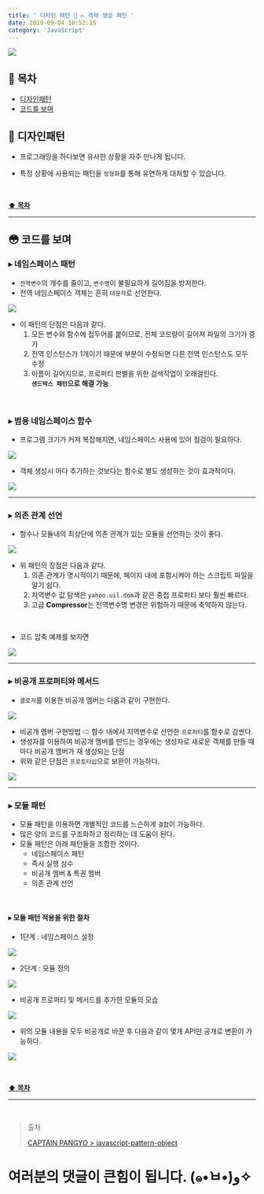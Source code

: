```yaml
---
title: ' 디자인 패턴 💠 ▻ 객체 생성 패턴 '
date: 2019-09-04 10:52:15
category: 'JavaScript'
---
```


![](./images/design-pattern/logo.jpg)

## **💎 목차**

- [디자인패턴](#-디자인패턴)
- [코드를 보며](#-코드를-보며)

## **💠 디자인패턴**

- 프로그래밍을 하다보면 유사한 상황을 자주 만나게 됩니다.

- 특정 상황에 사용되는 패턴을 `정형화`를 통해 유연하게 대처할 수 있습니다.

<br />

**[⬆ 목차](#-목차)**

<hr />

## **😳 코드를 보며**

### ▸ 네임스페이스 패턴

- `전역변수`의 개수를 줄이고, `변수명`이 불필요하게 길어짐을 방지한다.
- 전역 네임스페이스 객체는 흔히 `대문자`로 선언한다.

![](./images/design-pattern/1/1.png)
<br />

- 이 패턴의 단점은 다음과 같다.
  1. 모든 변수와 함수에 접두어를 붙이므로, 전체 코드량이 길어져 파일의 크기가 증가
  2. 전역 인스턴스가 1개이기 때문에 부분이 수정되면 다른 전역 인스턴스도 모두 수정
  3. 이름이 길어지므로, 프로퍼티 판별을 위한 검색작업이 오래걸린다.
     <br />
     **`샌드박스 패턴`으로 해결 가능**

<br />

### ▸ 범용 네임스페이스 함수

- 프로그램 크기가 커져 복잡해지면, 네임스페이스 사용에 있어 점검이 필요하다.

![](./images/design-pattern/1/2.png)
<br />

- 객체 생성시 마다 추가하는 것보다는 함수로 별도 생성하는 것이 효과적이다.

![](./images/design-pattern/1/3.png)
<br />

<hr />

### ▸ 의존 관계 선언

- 함수나 모듈내의 최상단에 의존 관계가 있는 모듈을 선언하는 것이 좋다.

![](./images/design-pattern/1/4.png)
<br />

- 위 패턴의 장점은 다음과 같다.
  1. 의존 관계가 명시적이기 때문에, 페이지 내에 포함시켜야 하는 스크립트 파일을 알기 쉽다.
  2. 지역변수 값 탐색은 `yahoo.uil.dom`과 같은 중첩 프로퍼티 보다 훨씬 빠르다.
  3. 고급 **Compressor**는 전역변수명 변경은 위험하기 때문에 축약하지 않는다.

<br />

- 코드 압축 예제를 보자면

![](./images/design-pattern/1/5.png)
<br />

<hr />

### ▸ 비공개 프로퍼티와 메서드

- `클로저`를 이용한 비공개 멤버는 다음과 같이 구현한다.

![](./images/design-pattern/1/6.png)
<br />

- 비공개 멤버 구현방법 ⇨ 함수 내에서 지역변수로 선언한 `프로퍼티`를 함수로 감싼다.
- 생성자를 이용하여 비공개 멤버를 만드는 경우에는 생성자로 새로운 객체를 만들 때 마다 비공개 멤버가 재 생성되는 단점
- 위와 같은 단점은 `프로토타입`으로 보완이 가능하다.

![](./images/design-pattern/1/7.png)
<br />

<hr />

### ▸ 모듈 패턴

- 모듈 패턴을 이용하면 개별적인 코드를 느슨하게 `결합`이 가능하다.
- 많은 양의 코드를 구조화하고 정리하는 데 도움이 된다.
- 모듈 패턴은 아래 패턴들을 조합한 것이다.
  - 네임스페이스 패턴
  - 즉시 실행 삼수
  - 비공개 멤버 & 특권 멤버
  - 의존 관계 선언

<br />

#### ▸ 모듈 패턴 적용을 위한 절차

- 1단계 : 네임스페이스 설정

![](./images/design-pattern/1/8.png)
<br />

- 2단계 : 모듈 정의

![](./images/design-pattern/1/9.png)
<br />

- 비공개 프로퍼티 및 메서드를 추가한 모듈의 모습

![](./images/design-pattern/1/10.png)
<br />

- 위의 모듈 내용을 모두 비공개로 바꾼 후 다음과 같이 몇개 API만 공개로 변환이 가능하다.

![](./images/design-pattern/1/11.png)
<br />

<br />

**[⬆ 목차](#-목차)**

<hr />

<br />

> 출처
>
> <a href="https://joshua1988.github.io/web-development/javascript/javascript-pattern-object/" target="_blank">CAPTAIN PANGYO > javascript-pattern-object</a>

# 여러분의 댓글이 큰힘이 됩니다. (๑•̀ㅂ•́)و✧
